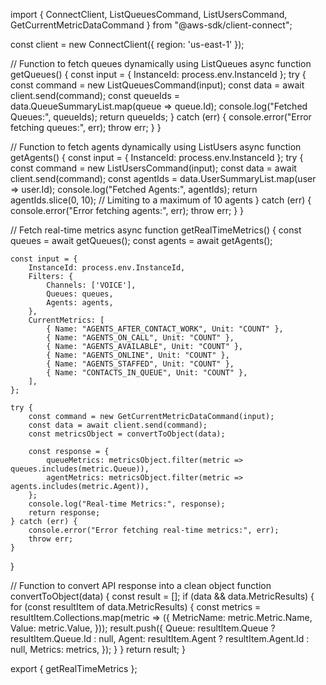 import { ConnectClient, ListQueuesCommand, ListUsersCommand, GetCurrentMetricDataCommand } from "@aws-sdk/client-connect";

const client = new ConnectClient({ region: 'us-east-1' });

// Function to fetch queues dynamically using ListQueues
async function getQueues() {
    const input = { InstanceId: process.env.InstanceId };
    try {
        const command = new ListQueuesCommand(input);
        const data = await client.send(command);
        const queueIds = data.QueueSummaryList.map(queue => queue.Id);
        console.log("Fetched Queues:", queueIds);
        return queueIds;
    } catch (err) {
        console.error("Error fetching queues:", err);
        throw err;
    }
}

// Function to fetch agents dynamically using ListUsers
async function getAgents() {
    const input = { InstanceId: process.env.InstanceId };
    try {
        const command = new ListUsersCommand(input);
        const data = await client.send(command);
        const agentIds = data.UserSummaryList.map(user => user.Id);
        console.log("Fetched Agents:", agentIds);
        return agentIds.slice(0, 10); // Limiting to a maximum of 10 agents
    } catch (err) {
        console.error("Error fetching agents:", err);
        throw err;
    }
}

// Fetch real-time metrics
async function getRealTimeMetrics() {
    const queues = await getQueues();
    const agents = await getAgents();

    const input = {
        InstanceId: process.env.InstanceId,
        Filters: {
            Channels: ['VOICE'],
            Queues: queues,
            Agents: agents,
        },
        CurrentMetrics: [
            { Name: "AGENTS_AFTER_CONTACT_WORK", Unit: "COUNT" },
            { Name: "AGENTS_ON_CALL", Unit: "COUNT" },
            { Name: "AGENTS_AVAILABLE", Unit: "COUNT" },
            { Name: "AGENTS_ONLINE", Unit: "COUNT" },
            { Name: "AGENTS_STAFFED", Unit: "COUNT" },
            { Name: "CONTACTS_IN_QUEUE", Unit: "COUNT" },
        ],
    };

    try {
        const command = new GetCurrentMetricDataCommand(input);
        const data = await client.send(command);
        const metricsObject = convertToObject(data);

        const response = {
            queueMetrics: metricsObject.filter(metric => queues.includes(metric.Queue)),
            agentMetrics: metricsObject.filter(metric => agents.includes(metric.Agent)),
        };
        console.log("Real-time Metrics:", response);
        return response;
    } catch (err) {
        console.error("Error fetching real-time metrics:", err);
        throw err;
    }
}

// Function to convert API response into a clean object
function convertToObject(data) {
    const result = [];
    if (data && data.MetricResults) {
        for (const resultItem of data.MetricResults) {
            const metrics = resultItem.Collections.map(metric => ({
                MetricName: metric.Metric.Name,
                Value: metric.Value,
            }));
            result.push({
                Queue: resultItem.Queue ? resultItem.Queue.Id : null,
                Agent: resultItem.Agent ? resultItem.Agent.Id : null,
                Metrics: metrics,
            });
        }
    }
    return result;
}

export { getRealTimeMetrics };